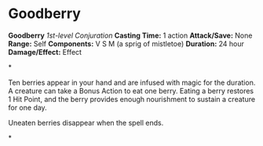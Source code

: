 # Goodberry

**Goodberry**
_1st-level Conjuration_
**Casting Time:** 1 action
**Attack/Save:** None
**Range:** Self
**Components:** V S M (a sprig of mistletoe)
**Duration:** 24 hour
**Damage/Effect:** Effect

*<p>Ten berries appear in your hand and are infused with magic for the duration. A creature can take a Bonus Action to eat one berry. Eating a berry restores 1 Hit Point, and the berry provides enough nourishment to sustain a creature for one day.

Uneaten berries disappear when the spell ends.</p>*